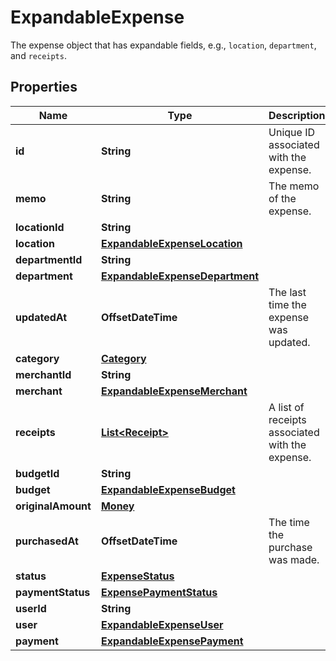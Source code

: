 

# ExpandableExpense

The expense object that has expandable fields, e.g., `location`, `department`, and `receipts`.

## Properties

| Name | Type | Description | Notes |
|------------ | ------------- | ------------- | -------------|
|**id** | **String** | Unique ID associated with the expense. |  |
|**memo** | **String** | The memo of the expense. |  [optional] |
|**locationId** | **String** |  |  [optional] |
|**location** | [**ExpandableExpenseLocation**](ExpandableExpenseLocation.md) |  |  [optional] |
|**departmentId** | **String** |  |  [optional] |
|**department** | [**ExpandableExpenseDepartment**](ExpandableExpenseDepartment.md) |  |  [optional] |
|**updatedAt** | **OffsetDateTime** | The last time the expense was updated. |  |
|**category** | [**Category**](Category.md) |  |  [optional] |
|**merchantId** | **String** |  |  [optional] |
|**merchant** | [**ExpandableExpenseMerchant**](ExpandableExpenseMerchant.md) |  |  [optional] |
|**receipts** | [**List&lt;Receipt&gt;**](Receipt.md) | A list of receipts associated with the expense. |  [optional] |
|**budgetId** | **String** |  |  [optional] |
|**budget** | [**ExpandableExpenseBudget**](ExpandableExpenseBudget.md) |  |  [optional] |
|**originalAmount** | [**Money**](Money.md) |  |  [optional] |
|**purchasedAt** | **OffsetDateTime** | The time the purchase was made. |  [optional] |
|**status** | [**ExpenseStatus**](ExpenseStatus.md) |  |  [optional] |
|**paymentStatus** | [**ExpensePaymentStatus**](ExpensePaymentStatus.md) |  |  [optional] |
|**userId** | **String** |  |  [optional] |
|**user** | [**ExpandableExpenseUser**](ExpandableExpenseUser.md) |  |  [optional] |
|**payment** | [**ExpandableExpensePayment**](ExpandableExpensePayment.md) |  |  [optional] |



